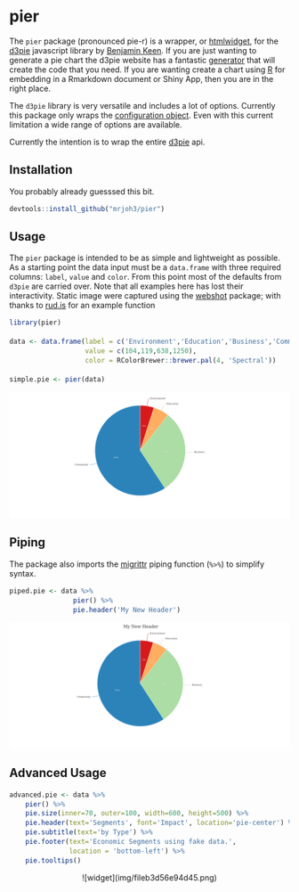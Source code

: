 # pier




The `pier` package (pronounced pie-r) is a wrapper, or [htmlwidget](http://www.htmlwidgets.org/), for the [d3pie](http://d3pie.org/) javascript library by [Benjamin Keen](https://github.com/benkeen). If you are just wanting to generate a pie chart the d3pie website has a fantastic [generator](http://d3pie.org/#generator) that will create the code that you need. If you are wanting create a chart using [R](https://www.r-project.org/) for embedding in a Rmarkdown document or Shiny App, then you are in the right place.  

The `d3pie` library is very versatile and includes a lot of options. Currently this package only wraps the [configuration object](http://d3pie.org/#docs-configuration). Even with this current limitation a wide range of options are available. 

Currently the intention is to wrap the entire [d3pie](http://d3pie.org/#docs-api) api. 



## Installation

You probably already guesssed this bit.


```r
devtools::install_github("mrjoh3/pier")
```


## Usage

The `pier` package is intended to be as simple and lightweight as possible. As a starting point the data input must be a `data.frame` with three required columns: `label`, `value` and `color`. From this point most of the defaults from `d3pie` are carried over. Note that all examples here has lost their interactivity. Static image were captured using the [webshot](https://github.com/wch/webshot) package; with thanks to [rud.is](https://rud.is/b/2016/03/04/capturing-wild-widgets-with-webshot/) for an example function  


```r
library(pier)

data <- data.frame(label = c('Environment','Education','Business','Community'),
                   value = c(104,119,638,1250),
                   color = RColorBrewer::brewer.pal(4, 'Spectral'))

simple.pie <- pier(data)
```

![widget](img/fileb3d6480e0d7.png)


## Piping

The package also imports the [migrittr](https://cran.r-project.org/web/packages/magrittr/vignettes/magrittr.html) piping function (`%>%`) to simplify syntax.


```r
piped.pie <- data %>%
                pier() %>%
                pie.header('My New Header')
```


![widget](img/fileb3d65793bda.png)



## Advanced Usage


```r
advanced.pie <- data %>%
    pier() %>%
    pie.size(inner=70, outer=100, width=600, height=500) %>%
    pie.header(text='Segments', font='Impact', location='pie-center') %>%
    pie.subtitle(text='by Type') %>%
    pie.footer(text='Economic Segments using fake data.',
               location = 'bottom-left') %>%
    pie.tooltips()
```

<center>
![widget](img/fileb3d56e94d45.png)
</center>
